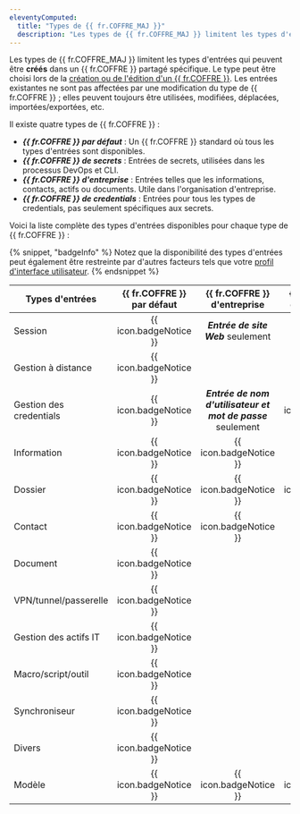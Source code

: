 ```yaml
---
eleventyComputed:
  title: "Types de {{ fr.COFFRE_MAJ }}"
  description: "Les types de {{ fr.COFFRE_MAJ }} limitent les types d'entrées qui peuvent être créés dans un {{ fr.COFFRE }} partagé spécifique."
---
```

Les types de {{ fr.COFFRE_MAJ }} limitent les types d'entrées qui peuvent être **créés** dans un {{ fr.COFFRE }} partagé spécifique. Le type peut être choisi lors de la [création ou de l'édition d'un {{ fr.COFFRE }}](/rdm/mac/commands/administration/vaults-overview/). Les entrées existantes ne sont pas affectées par une modification du type de {{ fr.COFFRE }} ; elles peuvent toujours être utilisées, modifiées, déplacées, importées/exportées, etc.

Il existe quatre types de {{ fr.COFFRE }} :
* ***{{ fr.COFFRE }} par défaut*** : Un {{ fr.COFFRE }} standard où tous les types d'entrées sont disponibles.
* ***{{ fr.COFFRE }} de secrets*** : Entrées de secrets, utilisées dans les processus DevOps et CLI.
* ***{{ fr.COFFRE }} d'entreprise*** : Entrées telles que les informations, contacts, actifs ou documents. Utile dans l'organisation d'entreprise.
* ***{{ fr.COFFRE }} de credentials*** : Entrées pour tous les types de credentials, pas seulement spécifiques aux secrets.

Voici la liste complète des types d'entrées disponibles pour chaque type de {{ fr.COFFRE }} :

{% snippet, "badgeInfo" %}
Notez que la disponibilité des types d'entrées peut également être restreinte par d'autres facteurs tels que votre [profil d'interface utilisateur](/rdm/mac/user-interface/customization/usage-profiles).
{% endsnippet %}

| Types d'entrées       | {{ fr.COFFRE }} par défaut | {{ fr.COFFRE }} d'entreprise            | {{ fr.COFFRE }} de credentials | {{ fr.COFFRE }} de secrets |
|-----------------------|:--------------------------:|:--------------------------------------:|:------------------------------:|:-------------------------:|
| Session               | {{ icon.badgeNotice }}     | ***Entrée de site Web*** seulement      |                                |                           |
| Gestion à distance    | {{ icon.badgeNotice }}     |                                        |                                |                           |
| Gestion des credentials | {{ icon.badgeNotice }}   | ***Entrée de nom d'utilisateur et mot de passe*** seulement | {{ icon.badgeNotice }}     | ***Entrée de secret*** seulement |
| Information           | {{ icon.badgeNotice }}     | {{ icon.badgeNotice }}                 |                                |                           |
| Dossier               | {{ icon.badgeNotice }}     | {{ icon.badgeNotice }}                 | {{ icon.badgeNotice }}       | {{ icon.badgeNotice }}    |
| Contact               | {{ icon.badgeNotice }}     | {{ icon.badgeNotice }}                 |                                |                           |
| Document              | {{ icon.badgeNotice }}     |                                        |                                |                           |
| VPN/tunnel/passerelle | {{ icon.badgeNotice }}     |                                        |                                |                           |
| Gestion des actifs IT | {{ icon.badgeNotice }}     |                                        |                                |                           |
| Macro/script/outil    | {{ icon.badgeNotice }}     |                                        |                                |                           |
| Synchroniseur         | {{ icon.badgeNotice }}     |                                        |                                |                           |
| Divers                | {{ icon.badgeNotice }}     |                                        |                                |                           |
| Modèle                | {{ icon.badgeNotice }}     | {{ icon.badgeNotice }}                 | {{ icon.badgeNotice }}       | {{ icon.badgeNotice }}    |